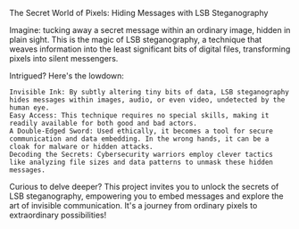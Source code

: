The Secret World of Pixels: Hiding Messages with LSB Steganography

Imagine: tucking away a secret message within an ordinary image, hidden in plain sight. This is the magic of LSB steganography, a technique that weaves information into the least significant bits of digital files, transforming pixels into silent messengers.

Intrigued? Here's the lowdown:

    Invisible Ink: By subtly altering tiny bits of data, LSB steganography hides messages within images, audio, or even video, undetected by the human eye.
    Easy Access: This technique requires no special skills, making it readily available for both good and bad actors.
    A Double-Edged Sword: Used ethically, it becomes a tool for secure communication and data embedding. In the wrong hands, it can be a cloak for malware or hidden attacks.
    Decoding the Secrets: Cybersecurity warriors employ clever tactics like analyzing file sizes and data patterns to unmask these hidden messages.

Curious to delve deeper? This project invites you to unlock the secrets of LSB steganography, empowering you to embed messages and explore the art of invisible communication. It's a journey from ordinary pixels to extraordinary possibilities!
